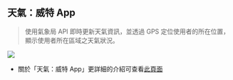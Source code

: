 ## 天氣：威特 App
> 使用氣象局 API 即時更新天氣資訊，並透過 GPS 定位使用者的所在位置，顯示使用者所在區域之天氣狀況。

<img src="https://i.imgur.com/ZLyUaZ3.png">

+ 關於「天氣：威特 App」更詳細的介紹可查看[此頁面](https://linglingdr00.github.io/2024/02/16/%E4%BD%9C%E5%93%81%E9%9B%86-%E5%A4%A9%E6%B0%A3%EF%BC%9A%E5%A8%81%E7%89%B9App/#more)
